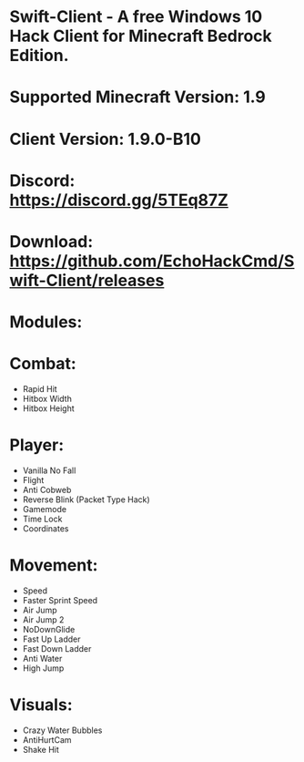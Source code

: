 # Swift-Client - A free Windows 10 Hack Client for Minecraft Bedrock Edition.

# Supported Minecraft Version: 1.9
# Client Version: 1.9.0-B10

# Discord: https://discord.gg/5TEq87Z

# Download: https://github.com/EchoHackCmd/Swift-Client/releases

# Modules:

# Combat:
- Rapid Hit
- Hitbox Width
- Hitbox Height

# Player:
- Vanilla No Fall
- Flight
- Anti Cobweb
- Reverse Blink (Packet Type Hack)
- Gamemode 
- Time Lock
- Coordinates

# Movement:
- Speed
- Faster Sprint Speed
- Air Jump
- Air Jump 2
- NoDownGlide
- Fast Up Ladder
- Fast Down Ladder
- Anti Water
- High Jump

# Visuals:
- Crazy Water Bubbles
- AntiHurtCam
- Shake Hit
